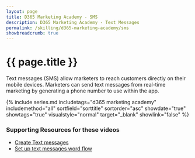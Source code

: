 ```yaml
---
layout: page
title: D365 Marketing Academy - SMS
description: D365 Marketing Academy - Text Messages
permalink: /skilling/d365-marketing-academy/sms
showbreadcrumb: true
---
```


# {{ page.title }}

Text messages (SMS) allow marketers to reach customers directly on their mobile devices. Marketers can send text messages from real-time marketing by generating a phone number to use within the app. 

 {% include series.md 
    includetags="d365 marketing academy" includemethod="all" 
    sortfield="sorttitle" sortorder="asc" showdate="true" showtags="true" 
    visualstyle="normal" target="_blank" showlink="false"
%}

### Supporting Resources for these videos
* <a href="https://learn.microsoft.com/en-us/dynamics365/marketing/real-time-marketing-outbound-text-messaging" target="_blank">Create Text messages
* <a href="https://learn.microsoft.com/en-us/dynamics365/marketing/set-up-automated-sms-keyword-flow" target="_blank">Set up text messages word flow
